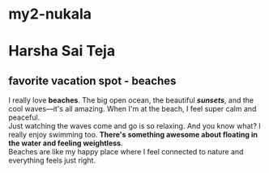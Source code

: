# my2-nukala
# Harsha Sai Teja
## favorite vacation spot - beaches
I really love **beaches**. The big open ocean, the beautiful ***sunsets***, and the cool waves—it's all amazing. When I'm at the beach, I feel super calm and peaceful.<br>
Just watching the waves come and go is so relaxing. And you know what? I really enjoy swimming too. **There's something awesome about floating in the water and feeling weightless**. <br>
Beaches are like my happy place where I feel connected to nature and everything feels just right.